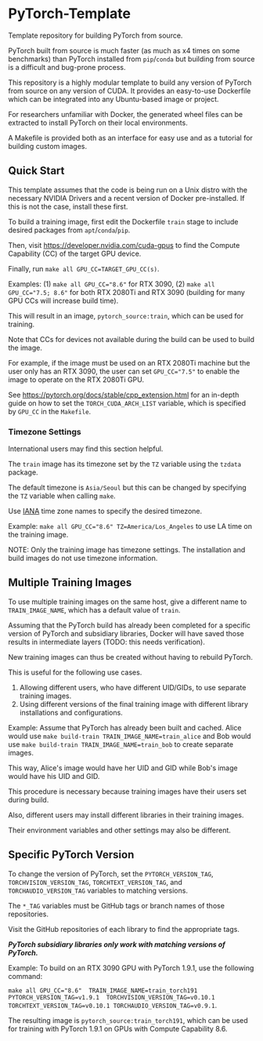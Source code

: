 # PyTorch-Template
Template repository for building PyTorch from source.

PyTorch built from source is much faster (as much as x4 times on some benchmarks) 
than PyTorch installed from `pip`/`conda` but building from source is a 
difficult and bug-prone process.

This repository is a highly modular template to build 
any version of PyTorch from source on any version of CUDA.
It provides an easy-to-use Dockerfile which can be integrated 
into any Ubuntu-based image or project.

For researchers unfamiliar with Docker, 
the generated wheel files can be extracted 
to install PyTorch on their local environments.

A Makefile is provided both as an interface for easy use and as 
a tutorial for building custom images.    

## Quick Start

This template assumes that the code is being run on a Unix distro with 
the necessary NVIDIA Drivers and a recent version of Docker pre-installed.
If this is not the case, install these first.

To build a training image, first edit the Dockerfile `train` stage to include 
desired packages from `apt`/`conda`/`pip`.

Then, visit https://developer.nvidia.com/cuda-gpus to find the
Compute Capability (CC) of the target GPU device.

Finally, run `make all GPU_CC=TARGET_GPU_CC(s)`.

Examples: (1) `make all GPU_CC="8.6"` for RTX 3090, 
(2) `make all GPU_CC="7.5; 8.6"` for both RTX 2080Ti and RTX 3090 
(building for many GPU CCs will increase build time).

This will result in an image, `pytorch_source:train`, which can be used for training.

Note that CCs for devices not available during the build can be used to build the image.

For example, if the image must be used on an RTX 2080Ti machine but the user only has an RTX 3090, 
the user can set `GPU_CC="7.5"` to enable the image to operate on the RTX 2080Ti GPU.

See https://pytorch.org/docs/stable/cpp_extension.html 
for an in-depth guide on how to set the `TORCH_CUDA_ARCH_LIST` variable, 
which is specified by `GPU_CC` in the `Makefile`.


### Timezone Settings

International users may find this section helpful.

The `train` image has its timezone set by the `TZ` variable using the `tzdata` package.

The default timezone is `Asia/Seoul` but this can be changed by specifying the `TZ` variable when calling `make`.

Use [IANA](https://www.iana.org/time-zones) time zone names to specify the desired timezone.

Example: `make all GPU_CC="8.6" TZ=America/Los_Angeles` to use LA time on the training image.

NOTE: Only the training image has timezone settings. 
The installation and build images do not use timezone information.

## Multiple Training Images

To use multiple training images on the same host, 
give a different name to `TRAIN_IMAGE_NAME`, 
which has a default value of `train`.

Assuming that the PyTorch build has already been completed for 
a specific version of PyTorch and subsidiary libraries,
Docker will have saved those results in intermediate layers (TODO: this needs verification).

New training images can thus be created without having to rebuild PyTorch.

This is useful for the following use cases.
1. Allowing different users, who have different UID/GIDs, 
to use separate training images.
2. Using different versions of the final training image with 
different library installations and configurations.

Example: Assume that PyTorch has already been built and cached.
Alice would use `make build-train TRAIN_IMAGE_NAME=train_alice` and 
Bob would use `make build-train TRAIN_IMAGE_NAME=train_bob` 
to create separate images. 

This way, Alice's image would have her UID and GID while Bob's image would have his UID and GID.

This procedure is necessary because training images have their users set during build.

Also, different users may install different libraries in their training images.

Their environment variables and other settings may also be different.


## Specific PyTorch Version

To change the version of PyTorch,
set the `PYTORCH_VERSION_TAG`, `TORCHVISION_VERSION_TAG`, 
`TORCHTEXT_VERSION_TAG`, and `TORCHAUDIO_VERSION_TAG` variables
to matching versions.

The `*_TAG` variables must be GitHub tags or branch names of those repositories.

Visit the GitHub repositories of each library to find the appropriate tags.

__*PyTorch subsidiary libraries only work with matching versions of PyTorch.*__

Example: To build on an RTX 3090 GPU with PyTorch 1.9.1, use the following command:

`make all GPU_CC="8.6" 
TRAIN_IMAGE_NAME=train_torch191
PYTORCH_VERSION_TAG=v1.9.1 
TORCHVISION_VERSION_TAG=v0.10.1 
TORCHTEXT_VERSION_TAG=v0.10.1
TORCHAUDIO_VERSION_TAG=v0.9.1`.

The resulting image is `pytorch_source:train_torch191`, 
which can be used for training with PyTorch 1.9.1 on GPUs with Compute Capability 8.6.
